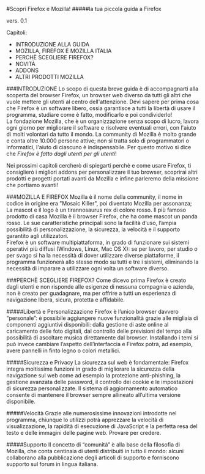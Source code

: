 #Scopri Firefox e Mozilla!
#####la tua piccola guida a Firefox

vers. 0.1

Capitoli:
* INTRODUZIONE ALLA GUIDA
* MOZILLA, FIREFOX E MOZILLA ITALIA
* PERCHÈ SCEGLIERE FIREFOX?
* NOVITÀ
* ADDONS
* ALTRI PRODOTTI MOZILLA


###INTRODUZIONE
Lo scopo di questa breve guida è di accompagnarti alla scoperta del browser Firefox, un browser web diverso da tutti gli altri che vuole mettere gli utenti al centro dell'attenzione. Devi sapere per prima cosa che Firefox è un software libero, ossia garantisce a tutti la libertà di usare il programma, studiare come è fatto, modificarlo e poi condividerlo!   
La fondazione Mozilla, che è un organizzazione senza scopo di lucro, lavora ogni giorno per migliorare il software e risolvere eventuali errori, con l'aiuto di molti volontari da tutto il mondo. La community di Mozilla è molto grande e conta oltre 10.000 persone attive; non si tratta solo di programmatori o informatici, l'aiuto di ciascuno è indispensabile. Per questo motivo si dice che *Firefox è fatto dagli utenti per gli utenti*!

Nei prossimi capitoli cercherò di spiegarti perchè e come usare Firefox, ti consiglierò i migliori addons per personalizzare il tuo browser, scoprirai altri prodotti e progetti portati avanti da Mozilla e infine parleremo della missione che portiamo avanti!

###MOZILLA E FIREFOX
Mozilla è il nome della community, il nome in codice in origine era "Mosaic Killer", poi diventato Mozilla per assonanza; La mascot e il logo è un tirannosaurus rex di colore rosso. 
Il più famoso prodotto di casa Mozilla è il browser Firefox, che ha come mascot un panda rosso. Le sue caratteristiche principali sono la facilità d’uso, l’ampia possibilità di personalizzazione, la sicurezza, la velocità e il supporto garantito agli utilizzatori.  
Firefox è un software multipiattaforma, in grado di funzionare sui sistemi operativi più diffusi (Windows, Linux, Mac OS X): se per lavoro, per studio o per svago si ha la necessità di dover utilizzare diverse piattaforme, il programma funzionerà allo stesso modo su tutti e tre i sistemi, eliminando la necessità di imparare a utilizzare ogni volta un software diverso.

###PERCHÈ SCEGLIERE FIREFOX?
Come dicevo prima Firefox è creato dagli utenti e non risponde alle esigenze di nessuna compagnia o azienda, non è creato per guadagnare, ma per offrire a tutti un esperienza di navigazione libera, sicura, protetta e affidabile.

#####Libertà e Personalizzazione
Firefox è l’unico browser davvero “personale”: è possibile aggiungere nuove funzionalità grazie alle migliaia di componenti aggiuntivi disponibili: dalla gestione di aste online al caricamento delle foto digitali, dal controllo delle previsioni del tempo alla possibilità di ascoltare musica direttamente dal browser. Installando i temi si può invece cambiare l’aspetto dell’interfaccia e Firefox potrà, ad esempio, avere pannelli in finto legno o colori metallici.

#####Sicurezza e Privacy
La sicurezza sul web è fondamentale: Firefox integra moltissime funzioni in grado di migliorare la sicurezza della navigazione sul web come ad esempio la protezione anti-phishing, la gestione avanzata delle password, il controllo dei cookie e le impostazioni di sicurezza personalizzate. Il sistema di aggiornamento automatico consente di mantenere il browser sempre allineato all’ultima versione disponibile.

#####Velocità
Grazie alle numerosissime innovazioni introdotte nel programma, chiunque lo utilizzi potrà apprezzare la velocità di visualizzazione, la rapidità di esecuzione di JavaScript e la perfetta resa del testo e delle immagini delle pagine web. Provare per credere.

#####Supporto
Il concetto di “comunità” è alla base della filosofia di Mozilla, che conta centinaia di utenti distribuiti in tutto il mondo: alcuni collaborano alla pubblicazione degli articoli di supporto e forniscono supporto sul forum in lingua italiana.

